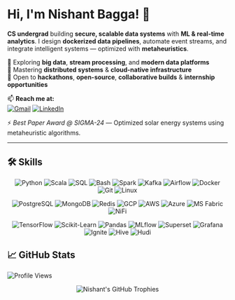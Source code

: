 # Hi, I'm Nishant Bagga! 👋

**CS undergrad** building **secure, scalable data systems** with **ML & real-time analytics**. 
I design **dockerized data pipelines**, automate event streams, and integrate intelligent systems — optimized with **metaheuristics**.

🔭 Exploring **big data**, **stream processing**, and **modern data platforms**  
🌱 Mastering **distributed systems** & **cloud-native infrastructure**  
👯 Open to **hackathons**, **open-source**, **collaborative builds** & **internship opportunities**  

📫 **Reach me at:**  
[![Gmail](https://img.shields.io/badge/Gmail-D14836?style=for-the-badge&logo=gmail&logoColor=white)](mailto:nishant07bagga@gmail.com) [![LinkedIn](https://img.shields.io/badge/LinkedIn-0077B5?style=for-the-badge&logo=linkedin&logoColor=white)](https://www.linkedin.com/in/nishant-bagga/)

⚡ *Best Paper Award @ SIGMA-24* — Optimized solar energy systems using metaheuristic algorithms.

---


## 🛠️ Skills

<p align="center">
  <img src="https://img.shields.io/badge/Python-3776AB?style=for-the-badge&logo=python&logoColor=white" alt="Python" />
  <img src="https://img.shields.io/badge/Scala-DC322F?style=for-the-badge&logo=scala&logoColor=white" alt="Scala" />
  <img src="https://img.shields.io/badge/SQL-4479A1?style=for-the-badge&logo=mysql&logoColor=white" alt="SQL" />
  <img src="https://img.shields.io/badge/Bash-4EAA25?style=for-the-badge&logo=gnu-bash&logoColor=white" alt="Bash" />
  <img src="https://img.shields.io/badge/Apache_Spark-E25A1C?style=for-the-badge&logo=apachespark&logoColor=white" alt="Spark" />
  <img src="https://img.shields.io/badge/Apache_Kafka-231F20?style=for-the-badge&logo=apachekafka&logoColor=white" alt="Kafka" />
  <img src="https://img.shields.io/badge/Apache_Airflow-017CEE?style=for-the-badge&logo=apacheairflow&logoColor=white" alt="Airflow" />
  <img src="https://img.shields.io/badge/Docker-2496ED?style=for-the-badge&logo=docker&logoColor=white" alt="Docker" />
  <img src="https://img.shields.io/badge/Git-F05032?style=for-the-badge&logo=git&logoColor=white" alt="Git" />
  <img src="https://img.shields.io/badge/Linux-FCC624?style=for-the-badge&logo=linux&logoColor=black" alt="Linux" />
</p>

<p align="center">
  <img src="https://img.shields.io/badge/PostgreSQL-316192?style=for-the-badge&logo=postgresql&logoColor=white" alt="PostgreSQL" />
  <img src="https://img.shields.io/badge/MongoDB-47A248?style=for-the-badge&logo=mongodb&logoColor=white" alt="MongoDB" />
  <img src="https://img.shields.io/badge/Redis-DC382D?style=for-the-badge&logo=redis&logoColor=white" alt="Redis" />
  <img src="https://img.shields.io/badge/Google_Cloud-4285F4?style=for-the-badge&logo=google-cloud&logoColor=white" alt="GCP" />
  <img src="https://img.shields.io/badge/AWS-232F3E?style=for-the-badge&logo=amazon-aws&logoColor=white" alt="AWS" />
  <img src="https://img.shields.io/badge/Microsoft_Azure-0078D4?style=for-the-badge&logo=microsoft-azure&logoColor=white" alt="Azure" />
  <img src="https://img.shields.io/badge/Microsoft_Fabric-8C4FFF?style=for-the-badge&logo=microsoft&logoColor=white" alt="MS Fabric" />
  <img src="https://img.shields.io/badge/Apache_NiFi-017081?style=for-the-badge&logo=apache&logoColor=white" alt="NiFi" />
</p>

<p align="center">
  <img src="https://img.shields.io/badge/TensorFlow-FF6F00?style=for-the-badge&logo=tensorflow&logoColor=white" alt="TensorFlow" />
  <img src="https://img.shields.io/badge/Scikit_Learn-F7931E?style=for-the-badge&logo=scikit-learn&logoColor=white" alt="Scikit-Learn" />
  <img src="https://img.shields.io/badge/Pandas-150458?style=for-the-badge&logo=pandas&logoColor=white" alt="Pandas" />
  <img src="https://img.shields.io/badge/MLflow-0194E2?style=for-the-badge&logo=mlflow&logoColor=white" alt="MLflow" />
  <img src="https://img.shields.io/badge/Apache_Superset-00A698?style=for-the-badge&logo=apache-superset&logoColor=white" alt="Superset" />
  <img src="https://img.shields.io/badge/Grafana-F46800?style=for-the-badge&logo=grafana&logoColor=white" alt="Grafana" />
  <img src="https://img.shields.io/badge/Apache_Ignite-000000?style=for-the-badge&logo=apache-ignite&logoColor=white" alt="Ignite" />
  <img src="https://img.shields.io/badge/Apache_Hive-FDEE21?style=for-the-badge&logo=apache-hive&logoColor=black" alt="Hive" />
  <img src="https://img.shields.io/badge/Apache_Hudi-FF6B35?style=for-the-badge&logo=apache&logoColor=white" alt="Hudi" />
</p>

## 📈 GitHub Stats

![Profile Views](https://komarev.com/ghpvc/?username=unspokenmyth&style=flat-square&color=blue)

<p align="center">
  <img src="https://github-profile-trophy.vercel.app/?username=unspokenmyth&theme=radical&column=7&no-frame=true" alt="Nishant's GitHub Trophies" />
</p>

